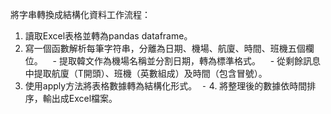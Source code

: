 將字串轉換成結構化資料工作流程：

1. 讀取Excel表格並轉為pandas dataframe。 
2. 寫一個函數解析每筆字符串，分離為日期、機場、航廈、時間、班機五個欄位。 
  - 提取韓文作為機場名稱並分割日期，轉為標準格式。 
  - 從剩餘訊息中提取航廈（T開頭）、班機（英數組成）及時間（包含冒號）。 
3. 使用apply方法將表格數據轉為結構化形式。 
	⁃	4. 將整理後的數據依時間排序，輸出成Excel檔案。 
